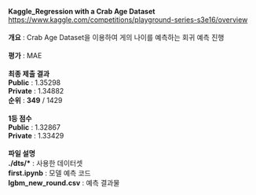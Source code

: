 <b>Kaggle_Regression with a Crab Age Dataset</b><br>
https://www.kaggle.com/competitions/playground-series-s3e16/overview<br>
<br>
<b>개요</b> : Crab Age Dataset을 이용하여 게의 나이를 예측하는 회귀 예측 진행<br>
<br>
<b>평가</b> : MAE<br>
<br>
<b>최종 제출 결과</b><br>
<b>Public</b> : 1.35298<br>
<b>Private</b> : 1.34882<br>
<b>순위</b> : <b>349</b> / 1429<br>
<br>
<b>1등 점수</b><br>
<b>Public</b> : 1.32867<br>
<b>Private</b> : 1.33429<br>
<br>
<b>파일 설명</b><br>
<b>./dts/*</b> : 사용한 데이터셋<br>
<b>first.ipynb</b> : 모델 예측 코드<br>
<b>lgbm_new_round.csv</b> : 예측 결과물<br>
